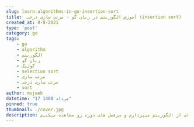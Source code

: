 ```yaml
---
slug: learn-algorithms-in-go-insertion-sort
title:  آموزش الگوریتم در زبان گو - مرتب سازی درجی (insertion sort)
created_at: 8-8-2021
type: 'post'
category: go
tags: 
    - go
    - algorithm
    - الگوریتم
    - زبان گو
    - گولنگ
    - selection sort
    - مرتب سازی
    - مرتب سازی درجی
    - sort
author: mojaeb
datetime: "17 مرداد 1400"
pinned: true
thumbnail: ./cover.jpg
description: در این قسمت به مقدمه ای از الگوریتم میپردازم و سرفصل های دوره رو مشاهده میکنیم
---
```


